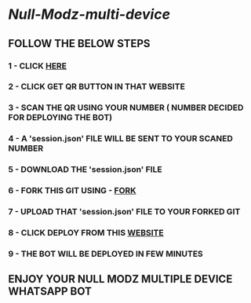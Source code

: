 # _Null-Modz-multi-device_
## FOLLOW THE BELOW STEPS

### 1 - CLICK [HERE](https://teamnullmodz.netlify.app/downloads.html)
### 2 - CLICK GET QR BUTTON IN THAT WEBSITE 
### 3 - SCAN THE QR USING YOUR NUMBER ( NUMBER DECIDED FOR DEPLOYING THE BOT)
### 4 - A 'session.json' FILE WILL BE SENT TO YOUR SCANED NUMBER 
### 5 - DOWNLOAD THE 'session.json' FILE
### 6 - FORK THIS GIT USING - [FORK](https://github.com/NULLMODZ/NULL-MODZ-MD/fork)
### 7 - UPLOAD THAT 'session.json' FILE TO YOUR FORKED GIT
### 8 - CLICK DEPLOY FROM THIS [WEBSITE](https://teamnullmodz.netlify.app/downloads.html)
### 9 - THE BOT WILL BE DEPLOYED IN FEW MINUTES
## ENJOY YOUR NULL MODZ MULTIPLE DEVICE WHATSAPP BOT
